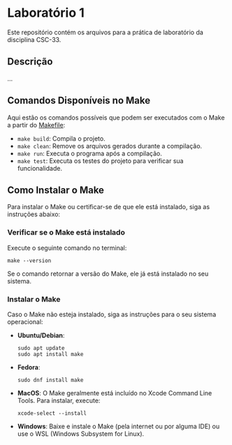 # Laboratório 1

Este repositório contém os arquivos para a prática de laboratório da disciplina CSC-33.

## Descrição

...

## Comandos Disponíveis no Make

Aqui estão os comandos possíveis que podem ser executados com o Make a partir do [Makefile](./Makefile):

- `make build`: Compila o projeto.
- `make clean`: Remove os arquivos gerados durante a compilação.
- `make run`: Executa o programa após a compilação.
- `make test`: Executa os testes do projeto para verificar sua funcionalidade.

## Como Instalar o Make

Para instalar o Make ou certificar-se de que ele está instalado, siga as instruções abaixo:

### Verificar se o Make está instalado
Execute o seguinte comando no terminal:

```
make --version
```

Se o comando retornar a versão do Make, ele já está instalado no seu sistema.

### Instalar o Make
Caso o Make não esteja instalado, siga as instruções para o seu sistema operacional:

- **Ubuntu/Debian**:
  ```
  sudo apt update
  sudo apt install make
  ```

- **Fedora**:
  ```
  sudo dnf install make
  ```

- **MacOS**:
  O Make geralmente está incluído no Xcode Command Line Tools. Para instalar, execute:
  ```
  xcode-select --install
  ```

- **Windows**:
  Baixe e instale o Make (pela internet ou por alguma IDE) ou use o WSL (Windows Subsystem for Linux).
